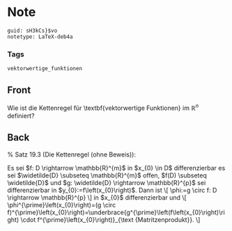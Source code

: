 # Note
```
guid: sH3kCs}$vo
notetype: LaTeX-deb4a
```

### Tags
```
vektorwertige_funktionen
```

## Front
Wie ist die Kettenregel für \textbf{vektorwertige Funktionen} im $\mathbb{R}^n$ definiert?

## Back
% Satz 19.3 (Die Kettenregel (ohne Beweis)):
<div>
  Es sei $f: D \rightarrow \mathbb{R}^{m}$ in $x_{0} \in D$
  differenzierbar es sei $\widetilde{D} \subseteq \mathbb{R}^{m}$
  offen, $f(D) \subseteq \widetilde{D}$ und $g: \widetilde{D}
  \rightarrow \mathbb{R}^{p}$ sei differenzierbar in
  $y_{0}:=f\left(x_{0}\right)$. Dann ist \[ \phi:=g \circ f: D
  \rightarrow \mathbb{R}^{p} \] in $x_{0}$ differenzierbar und \[
  \phi^{\prime}\left(x_{0}\right)=(g \circ
  f)^{\prime}\left(x_{0}\right)=\underbrace{g^{\prime}\left(f\left(x_{0}\right)\right)
  \cdot f^{\prime}\left(x_{0}\right)}_{\text {Matritzenprodukt}}.
  \]
</div>
